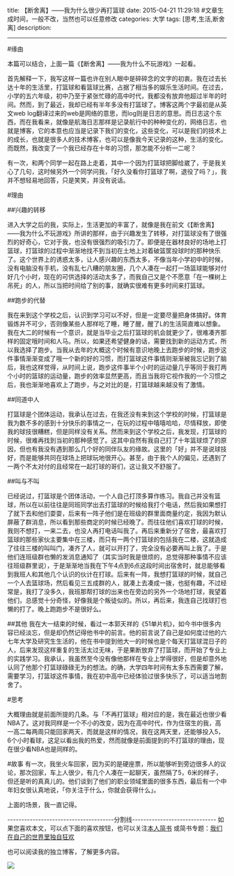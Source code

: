 title: 【断舍离】——我为什么很少再打篮球
date: 2015-04-21 11:29:18 #文章生成时间，一般不改，当然也可以任意修改
categories:  大学
tags: [思考,生活,断舍离] 
description: 

---
#缘由

本篇可以结合，上面一篇《【断舍离】——我为什么不玩游戏》一起看。

首先解释一下，我写这样一篇也许在别人眼中是碎碎念的文字的初衷。我在过去长达十年的生活里，打篮球和看篮球比赛，占据了相当多的娱乐生活时间。在过去，小学的五六年级，初中乃至于紧张忙碌的高中时代，我都没有放弃他超过半年的时间。然而，到了最近，我却已经有半年多没有打篮球了。博客这两个字最初是从英文web log翻译过来的web是网络的意思，而log则是日志的意思。而日志这个东西，而在我看来，就像是航海日志那样是记录航行中的种种变化的，网络日志，也就是博客，它的本意也应当是记录下我们的变化，这些变化，可以是我们的技术上的成长，也就是很多人的技术博客，也可以是像我今天记录的这种，生活的变化。而既然，我改变了一个我已经存在十年的习惯，那怎能不分析一二呢？

有一次，和两个同学一起在路上走着，其中一个因为打篮球把脚给崴了，于是我关心了几句，这时候另外一个同学问我，「好久没看你打篮球了啊，退役了吗？」，我并不想轻易地回答，只是笑笑，并没有说话。


#理由

##兴趣的转移

进入大学之后的我，实际上，生活更加的丰富了，就像是我在前文《【断舍离】——我为什么不玩游戏》所讲的那样，由于兴趣发生了转移，对打篮球没有了很强烈的好奇心，它对于我，也没有很强烈的吸引力了。即便是在器材良好的场地上打篮球，打篮球的过程中渐渐地找不到当初在土地上对着破篮筐投球时的那种快乐了。这个世界上的诱惑太多，让人感兴趣的东西太多，不像当年小学初中的时候，没有电脑没有手机，没有乱七八糟的朋友圈，几个人凑在一起打一场篮球能够对付好几个小时，现在的可供选择的活动太多了，而我自己又是个不愿意「在一棵树上吊死」的人，所以当把时间给了别的事，就确实很难有更多时间来打篮球。

##跑步的代替

我在来到这个学校之后，认识到学习可以不好，但是一定要尽量把身体搞好。体育锻炼并不可少，否则像某些人那样吃了睡，睡了醒，醒了L的生活简直难以想象。我在大二的时候有一个意识，就是当毕业之后打篮球的机会就更少了，很难凑齐那样的固定哦时间和人马。所以，如果还希望健身的话，需要找到新的运动方式，所以我选择了跑步。当我从去年的大概这个时候有意识地晚上去跑步的时候，跑步这件事情渐渐变成了哦一个新的好的习惯，而打篮球这件事情则渐渐被我忘记到了脑后，我也这样觉得，从时间上说，跑步这件事半个小时的运动量几乎等同于我打两个小时的篮球的运动量，跑步的效率显然更高，而且当我将它视作我的一个习惯之后，我也渐渐地喜欢上了跑步，与之对比的是，打篮球越来越没有了激情。

##同道中人

打篮球是个团体运动，我承认在过去，在我还没有来到这个学校的时候，打篮球是我为数不多的感到十分快乐的事情之一，在玩的过程中嘻嘻哈哈，尽情释放，即使我的球技很糟糕，但是同样没有关系。然而来到这个学校之后，我发现，打篮球的时候，很难再找到当初的那种感觉了。这其中自然有我自己打了十年篮球烦了的原因，但也有我没有遇到那么几个好的同伴队友的缘故。这里的「好」并不是说球技好，而是能够共同在球场上把球玩地很开心。甚至，由于我个人的偏见，还遇到了一两个不太对付的且经常在一起打球的哥们，这让我又不舒服了。

##叫与不叫

已经说过，打篮球是个团体活动，一个人自己打顶多算作练习。我自己并没有篮球，所以在以前往往是同班同学出去打篮球的时候给我打个电话，然后我如果想打了就下去和他们耍耍，后来有一阵子他们是在班级的群里面商量约定，我因为默认屏蔽了群消息，所以看到那些商定的时候已经晚了。而往往他们喜欢打球的时候，我则不想打，一来二去，也没人再打电话叫我了。再后来重新分了宿舍，最喜欢打篮球的那些家伙主要集中在三楼，而只有一两个打篮球的包括我在二楼，这就造成了往往三楼的叫叫门，凑齐了人，就可以开打了，完全没有必要再叫上我了。于是他们连班级群也懒的发消息通知了（其实当时我是很烦的，总觉得那种事情不应该往班级群里说），于是渐渐地当我在下午4点到6点这段时间出宿舍时，就总能够看到我班人和其他几个认识的伙计在打球。后来有一阵，我想打篮球的时候，就自己一个人去篮球场，然后看见三五成群的人，就凑上去凑成一拨，也挺有趣，不过经常是，我打了没多久，我班那帮打球的出来也在旁边的另外一个场地打球，我望着他们，总感觉十分奇怪，好像我是个叛徒似的。所以，再后来，我连自己找球打也懒的打了。晚上跑跑步不是很好么。

##其他
我在大一结束的时候，看过一本郭天祥的《51单片机》，如今书中很多内容已经淡忘，但是却仍然记得他书中的前言。他的前言说了自己是如何度过他的六七年大学及研究生生活的，他在书中提到他大一的时候也是个每天打篮球混日子的人，后来发现这样重复的生活太过无味，于是果断放弃了打篮球，而开始了专业上的实践学习。我承认，我虽然至今没有像他那样在专业上学得很好，但是却意外地认同了他那个打篮球碌碌无为的想法。的确，大学四年时间有太多东西需要了解，需要学习，打篮球这件事情，我在初中高中已经体验过很多快乐了，可以适当地割舍了。


#思考

大概理由就是前面所提的几条。与「不再打篮球」相对应的是，我在最近也很少看NBA了。这对我同样是一个不小的改变，因为在高中时代，作为住宿生的我，高一高二每两周只能回家两天，而就是这样的情况，我在这两天里，还能够投入5，6个小时看球，这足以看出我的热爱，然而就像是前面提到的不打篮球的理由，现在很少看NBA也是同样的。

#故事
有一次，我坐火车回家，因为买的是硬座票，所以能够听到旁边很多人的议论，那次回家，车上人很少，有几个人凑在一起聊天，虽然隔了5，6米的样子，但还是听的真真儿的。他们谈到了他们的职业领域里面的很多东西，最后有一个中年妇女很认真地说，「你关注于什么，你就会获得什么」。

上面的场景，我一直记得。


--------------------------------------分割线------------------------------
如果您喜欢本文，可以点下面的喜欢按钮，也可以关注[本人简书](http://www.jianshu.com/users/1c26e9e36267/latest_articles)
或简书专题：[我们在自己的世界里独自狂欢](http://www.jianshu.com/collection/7b424559990a)

也可以阅读我的独立博客，了解更多内容。

[![](http://hktkdy.qiniudn.com/slogan.jpg)](http://hktkdy.com)





